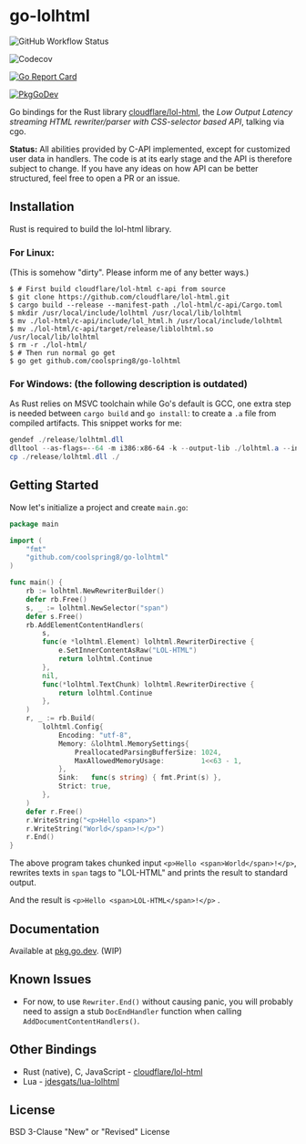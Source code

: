 # go-lolhtml

![GitHub Workflow Status](https://img.shields.io/github/workflow/status/coolspring8/go-lolhtml/Go)

![Codecov](https://img.shields.io/codecov/c/github/coolspring8/go-lolhtml)

[![Go Report Card](https://goreportcard.com/badge/github.com/coolspring8/go-lolhtml)](https://goreportcard.com/report/github.com/coolspring8/go-lolhtml)

[![PkgGoDev](https://pkg.go.dev/badge/CoolSpring8/go-lolhtml)](https://pkg.go.dev/CoolSpring8/go-lolhtml)

Go bindings for the Rust library [cloudflare/lol-html](https://github.com/cloudflare/lol-html/), the *Low Output Latency streaming HTML rewriter/parser with CSS-selector based API*, talking via cgo.

**Status:** All abilities provided by C-API implemented, except for customized user data in handlers. The code is at its early stage and the API is therefore subject to change. If you have any ideas on how API can be better structured, feel free to open a PR or an issue.

## Installation

Rust is required to build the lol-html library.

### For Linux:

(This is somehow "dirty". Please inform me of any better ways.)

```shell
$ # First build cloudflare/lol-html c-api from source
$ git clone https://github.com/cloudflare/lol-html.git
$ cargo build --release --manifest-path ./lol-html/c-api/Cargo.toml
$ mkdir /usr/local/include/lolhtml /usr/local/lib/lolhtml
$ mv ./lol-html/c-api/include/lol_html.h /usr/local/include/lolhtml
$ mv ./lol-html/c-api/target/release/liblolhtml.so /usr/local/lib/lolhtml
$ rm -r ./lol-html/
$ # Then run normal go get
$ go get github.com/coolspring8/go-lolhtml
```

### For Windows: (the following description is outdated)

As Rust relies on MSVC toolchain while Go's default is GCC, one extra step is needed between `cargo build` and `go install`: to create a `.a` file from compiled artifacts. This snippet works for me:

```powershell
gendef ./release/lolhtml.dll
dlltool --as-flags=--64 -m i386:x86-64 -k --output-lib ./lolhtml.a --input-def lolhtml.def
cp ./release/lolhtml.dll ./
```

## Getting Started

Now let's initialize a project and create `main.go`:

```go
package main

import (
    "fmt"
    "github.com/coolspring8/go-lolhtml"
)

func main() {
	rb := lolhtml.NewRewriterBuilder()
	defer rb.Free()
	s, _ := lolhtml.NewSelector("span")
	defer s.Free()
	rb.AddElementContentHandlers(
		s,
		func(e *lolhtml.Element) lolhtml.RewriterDirective {
			e.SetInnerContentAsRaw("LOL-HTML")
			return lolhtml.Continue
		},
		nil,
		func(*lolhtml.TextChunk) lolhtml.RewriterDirective {
			return lolhtml.Continue
		},
	)
	r, _ := rb.Build(
		lolhtml.Config{
			Encoding: "utf-8",
			Memory: &lolhtml.MemorySettings{
				PreallocatedParsingBufferSize: 1024,
				MaxAllowedMemoryUsage:         1<<63 - 1,
			},
			Sink:   func(s string) { fmt.Print(s) },
			Strict: true,
		},
	)
	defer r.Free()
	r.WriteString("<p>Hello <span>")
	r.WriteString("World</span>!</p>")
	r.End()
}
```

The above program takes chunked input `<p>Hello <span>World</span>!</p>`, rewrites texts in `span` tags to "LOL-HTML" and prints the result to standard output.

And the result is ``<p>Hello <span>LOL-HTML</span>!</p>`` .

## Documentation

Available at [pkg.go.dev](https://pkg.go.dev/github.com/coolspring8/go-lolhtml). (WIP)

## Known Issues

- For now, to use `Rewriter.End()` without causing panic, you will probably need to assign a stub `DocEndHandler` function when calling `AddDocumentContentHandlers()`.

## Other Bindings

- Rust (native), C, JavaScript - [cloudflare/lol-html](https://github.com/cloudflare/lol-html/)
- Lua - [jdesgats/lua-lolhtml](https://github.com/jdesgats/lua-lolhtml/)

## License

BSD 3-Clause "New" or "Revised" License
